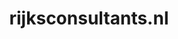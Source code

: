 ---
layout: post
title:  "rijksconsultants.nl"
internal_url:  "/data/rijksconsultants.nl.html"
categories: dutchgov
---